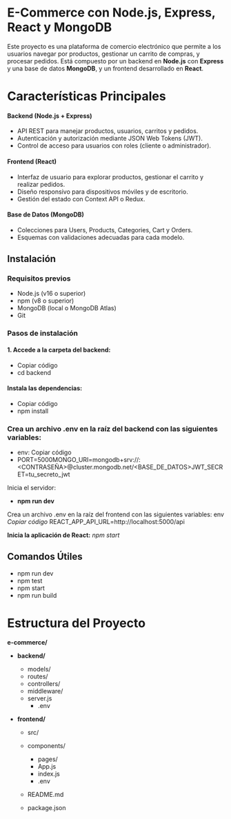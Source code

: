 # E-Commerce con Node.js, Express, React y MongoDB

Este proyecto es una plataforma de comercio electrónico que permite a los usuarios navegar por productos, gestionar un carrito de compras, y procesar pedidos. Está compuesto por un backend en **Node.js** con **Express** y una base de datos **MongoDB**, y un frontend desarrollado en **React**.
# **Características  Principales**

#### **Backend (Node.js + Express)**
- API REST para manejar productos, usuarios, carritos y pedidos.
- Autenticación y autorización mediante JSON Web Tokens (JWT).
- Control de acceso para usuarios con roles (cliente o administrador).

#### **Frontend (React)**
- Interfaz de usuario para explorar productos, gestionar el carrito y realizar pedidos.
- Diseño responsivo para dispositivos móviles y de escritorio.
- Gestión del estado con Context API o Redux.

#### **Base de Datos (MongoDB)**
- Colecciones para Users, Products, Categories, Cart y Orders.
- Esquemas con validaciones adecuadas para cada modelo.


## **Instalación**

### **Requisitos previos**
- Node.js (v16 o superior)
- npm (v8 o superior)
- MongoDB (local o MongoDB Atlas)
- Git

### **Pasos de instalación**

#### 1. Accede a la carpeta del backend:
 - Copiar código
- cd backend

#### Instala las dependencias:
- Copiar código
- npm install

### Crea un archivo .env en la raíz del backend con las siguientes variables:
- env: Copiar código
- PORT=5000MONGO_URI=mongodb+srv://<USUARIO>:<CONTRASEÑA>@cluster.mongodb.net/<BASE_DE_DATOS>JWT_SECRET=tu_secreto_jwt

Inicia el servidor:

- **npm run dev**

Crea un archivo .env en la raíz del frontend con las siguientes variables:
env
*Copiar código*  REACT_APP_API_URL=http://localhost:5000/api


**Inicia la aplicación de React:**
*npm start*

## Comandos Útiles
- npm run dev
- npm test
- npm start
- npm run build

# **Estructura del Proyecto**
 **e-commerce/**
- **backend/**
   -  models/
   - routes/
  -  controllers/
  - middleware/
  - server.js
    - .env

 - **frontend/**
   - src/
   - components/
     -  pages/ 
     -  App.js
     -  index.js
     - .env

    -  README.md
   -  package.json
